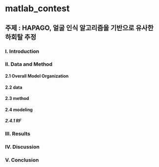 # matlab_contest

## 주제 : HAPAGO, 얼굴 인식 알고리즘을 기반으로 유사한 하회탈 추정
### Ⅰ. Introduction

### Ⅱ. Data and Method
#### 2.1 Overall Model Organization

#### 2.2 data

#### 2.3 method

#### 2.4 modeling
##### 2.4.1 RF

### III. Results

### IV. Discussion

### V. Conclusion
